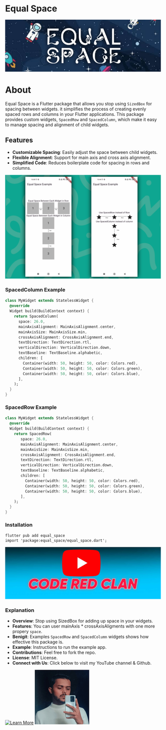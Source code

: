 # Equal Space
[![Learn More](https://github.com/RanaSharjeelShji/SharjeelAliRana/blob/main/Picsart_24-06-13_21-28-33-543.jpg?raw=true)](https://www.youtube.com/channel/UCnM_HfTRzP_XRdyYmfvTsGQ)
# About
Equal Space is a Flutter package that allows you stop using `SizedBox` for spacing between widgets. it simplifies the process of creating evenly spaced rows and columns in your Flutter applications. This package provides custom widgets, `SpacedRow` and `SpacedColumn`, which make it easy to manage spacing and alignment of child widgets.

## Features

- **Customizable Spacing**: Easily adjust the space between child widgets.
- **Flexible Alignment**: Support for main axis and cross axis alignment.
- **Simplified Code**: Reduces boilerplate code for spacing in rows and columns.

[![Learn More](https://github.com/RanaSharjeelShji/SharjeelAliRana/blob/main/Picsart_24-06-13_21-43-07-064.jpg?raw=true)](https://www.youtube.com/channel/UCnM_HfTRzP_XRdyYmfvTsGQ)
### SpacedColumn Example

```dart
class MyWidget extends StatelessWidget {
  @override
  Widget build(BuildContext context) {
    return SpacedColumn(
      space: 26.0,
      mainAxisAlignment: MainAxisAlignment.center,
      mainAxisSize: MainAxisSize.min,
      crossAxisAlignment: CrossAxisAlignment.end,
      textDirection: TextDirection.rtl,
      verticalDirection: VerticalDirection.down,
      textBaseline: TextBaseline.alphabetic,
      children: [
        Container(width: 50, height: 50, color: Colors.red),
        Container(width: 50, height: 50, color: Colors.green),
        Container(width: 50, height: 50, color: Colors.blue),
      ],
    );
  }
}
```
### SpacedRow Example

```dart
class MyWidget extends StatelessWidget {
  @override
  Widget build(BuildContext context) {
    return SpacedRow(
       space: 26.0,
       mainAxisAlignment: MainAxisAlignment.center,
       mainAxisSize: MainAxisSize.min,
       crossAxisAlignment: CrossAxisAlignment.end,
       textDirection: TextDirection.rtl,
       verticalDirection: VerticalDirection.down,
       textBaseline: TextBaseline.alphabetic,
       children: [
         Container(width: 50, height: 50, color: Colors.red),
         Container(width: 50, height: 50, color: Colors.green),
         Container(width: 50, height: 50, color: Colors.blue),
       ],
    );
  }
}
```
### Installation 
```
flutter pub add equal_space
import 'package:equal_space/equal_space.dart';
```

[![Learn More](https://github.com/RanaSharjeelShji/equal_space/blob/main/example/asset/banner.jpg?raw=true)](https://www.youtube.com/channel/UCnM_HfTRzP_XRdyYmfvTsGQ)
### Explanation

- **Overview**: Stop using SizedBox for adding up space in your widgets.
- **Features**: You can user mainAxis * crossAxisAligments with one more propery `space`.
- **Benigit**: Examples  `SpacedRow` and `SpacedColumn` widgets shows how effective this package is.
- **Example**: Instructions to run the example app.
- **Contributions**: Feel free to fork the repo.
- **License**: MIT License.
- **Connect with Us**:  Click below to visit my YouTube channel & Github.


[![Learn More](https://yt3.googleusercontent.com/9A0wEzTcikgC4mV4t0wfGrEQUWuKqcPI_thgqBGkRlDpRSbMHwAnKoAl0HmEoVoikNs7CgCGpg=s176-c-k-c0x00ffffff-no-rj)](https://www.youtube.com/channel/UCnM_HfTRzP_XRdyYmfvTsGQ)
[![Learn More](https://github.com/RanaSharjeelShji/equal_space/blob/main/example/asset/image%20(4).png?raw=true)](https://github.com/RanaSharjeelShji)